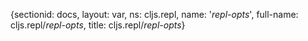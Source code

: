 {sectionid: docs, layout: var, ns: cljs.repl, name: '*repl-opts*', full-name: cljs.repl/*repl-opts*,
  title: cljs.repl/*repl-opts*}
